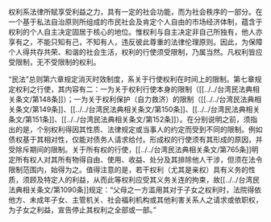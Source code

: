 权利系法律所赋享受利益之力，具有一定的社会功能，而为社会秩序的一部分。在一个基于私法自治原则所组成的市民社会及肯定个人自由的市场经济体制，蕴含于权利的个人自主决定固居于核心的地位。惟权利与自主决定非自己所独有，他人亦享有之，不能只知有己，不知有人，违反彼此尊重的法律伦理原则。因此，为保障个人得共存共荣、和谐的社会生活，权利的行使须受限制，乃属当然。凡权利皆应受限制，无不受限制的权利。

“民法”总则第六章规定消灭时效制度，系关于行使权利在时间上的限制。第七章规定权利之行使，其内容有二：一为关于权利行使本身的限制（[[../../台湾民法典相关条文/第148条]]）；一为关于权利保护（自力救济）的限制（[[../../台湾民法典相关条文/第149条]]、[[../../台湾民法典相关条文/第150条]]、[[../../台湾民法典相关条文/第151条]]、[[../../台湾民法典相关条文/第152条]]）。在分别说明之前，须指出的是，个别权利得因其性质、法律规定或当事人的约定而受到不同的限制。例如债权基于其相对性，仅能对债务人请求给付。形成权的行使须有其形成的原因，并受除斥期间的限制。关于所有权的行使，[[../../台湾民法典相关条文/第765条]]明定所有权人对其所有物得自由、使用、收益、处分及其排除他人干涉，但须在法令限制范围内，始得为之。值得注意的是，若干权利（尤其是亲权）具有义务的性质，须顾及特定人的利益，从而此等权利应受其义务关连的拘束，故[[../../台湾民法典相关条文/第1090条]]规定：“父母之一方滥用其对于子女之权利时，法院得依他方、未成年子女、主管机关、社会福利机构或其他利害关系人之请求或依职权，为子女之利益，宣告停止其权利之全部或一部。”